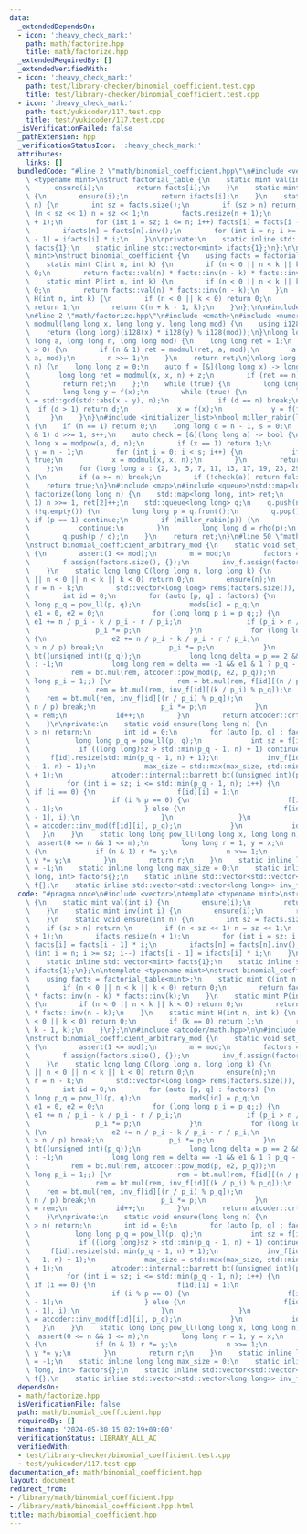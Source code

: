 ```yaml
---
data:
  _extendedDependsOn:
  - icon: ':heavy_check_mark:'
    path: math/factorize.hpp
    title: math/factorize.hpp
  _extendedRequiredBy: []
  _extendedVerifiedWith:
  - icon: ':heavy_check_mark:'
    path: test/library-checker/binomial_coefficient.test.cpp
    title: test/library-checker/binomial_coefficient.test.cpp
  - icon: ':heavy_check_mark:'
    path: test/yukicoder/117.test.cpp
    title: test/yukicoder/117.test.cpp
  _isVerificationFailed: false
  _pathExtension: hpp
  _verificationStatusIcon: ':heavy_check_mark:'
  attributes:
    links: []
  bundledCode: "#line 2 \"math/binomial_coefficient.hpp\"\n#include <vector>\ntemplate\
    \ <typename mint>\nstruct factorial_table {\n    static mint val(int i) {\n  \
    \      ensure(i);\n        return facts[i];\n    }\n    static mint inv(int i)\
    \ {\n        ensure(i);\n        return ifacts[i];\n    }\n    static void ensure(int\
    \ n) {\n        int sz = facts.size();\n        if (sz > n) return;\n        if\
    \ (n < sz << 1) n = sz << 1;\n        facts.resize(n + 1);\n        ifacts.resize(n\
    \ + 1);\n        for (int i = sz; i <= n; i++) facts[i] = facts[i - 1] * i;\n\
    \        ifacts[n] = facts[n].inv();\n        for (int i = n; i >= sz; i--) ifacts[i\
    \ - 1] = ifacts[i] * i;\n    }\n\nprivate:\n    static inline std::vector<mint>\
    \ facts{1};\n    static inline std::vector<mint> ifacts{1};\n};\n\ntemplate <typename\
    \ mint>\nstruct binomial_coefficient {\n    using facts = factorial_table<mint>;\n\
    \    static mint C(int n, int k) {\n        if (n < 0 || n < k || k < 0) return\
    \ 0;\n        return facts::val(n) * facts::inv(n - k) * facts::inv(k);\n    }\n\
    \    static mint P(int n, int k) {\n        if (n < 0 || n < k || k < 0) return\
    \ 0;\n        return facts::val(n) * facts::inv(n - k);\n    }\n    static mint\
    \ H(int n, int k) {\n        if (n < 0 || k < 0) return 0;\n        if (k == 0)\
    \ return 1;\n        return C(n + k - 1, k);\n    }\n};\n\n#include <atcoder/math.hpp>\n\
    \n#line 2 \"math/factorize.hpp\"\n#include <cmath>\n#include <numeric>\nlong long\
    \ modmul(long long x, long long y, long long mod) {\n    using i128 = __int128_t;\n\
    \    return (long long)(i128(x) * i128(y) % i128(mod));\n}\nlong long modpow(long\
    \ long a, long long n, long long mod) {\n    long long ret = 1;\n    while (n\
    \ > 0) {\n        if (n & 1) ret = modmul(ret, a, mod);\n        a = modmul(a,\
    \ a, mod);\n        n >>= 1;\n    }\n    return ret;\n}\nlong long rho(long long\
    \ n) {\n    long long z = 0;\n    auto f = [&](long long x) -> long long {\n \
    \       long long ret = modmul(x, x, n) + z;\n        if (ret == n) return 0;\n\
    \        return ret;\n    };\n    while (true) {\n        long long x = ++z;\n\
    \        long long y = f(x);\n        while (true) {\n            long long d\
    \ = std::gcd(std::abs(x - y), n);\n            if (d == n) break;\n          \
    \  if (d > 1) return d;\n            x = f(x);\n            y = f(f(y));\n   \
    \     }\n    }\n}\n#include <initializer_list>\nbool miller_rabin(long long n)\
    \ {\n    if (n == 1) return 0;\n    long long d = n - 1, s = 0;\n    while (~d\
    \ & 1) d >>= 1, s++;\n    auto check = [&](long long a) -> bool {\n        long\
    \ long x = modpow(a, d, n);\n        if (x == 1) return 1;\n        long long\
    \ y = n - 1;\n        for (int i = 0; i < s; i++) {\n            if (x == y) return\
    \ true;\n            x = modmul(x, x, n);\n        }\n        return false;\n\
    \    };\n    for (long long a : {2, 3, 5, 7, 11, 13, 17, 19, 23, 29, 31, 37})\
    \ {\n        if (a >= n) break;\n        if (!check(a)) return false;\n    }\n\
    \    return true;\n}\n#include <map>\n#include <queue>\nstd::map<long long, int>\
    \ factorize(long long n) {\n    std::map<long long, int> ret;\n    while (~n &\
    \ 1) n >>= 1, ret[2]++;\n    std::queue<long long> q;\n    q.push(n);\n    while\
    \ (!q.empty()) {\n        long long p = q.front();\n        q.pop();\n       \
    \ if (p == 1) continue;\n        if (miller_rabin(p)) {\n            ret[p]++;\n\
    \            continue;\n        }\n        long long d = rho(p);\n        q.push(d);\n\
    \        q.push(p / d);\n    }\n    return ret;\n}\n#line 50 \"math/binomial_coefficient.hpp\"\
    \nstruct binomial_coefficient_arbitrary_mod {\n    static void set_mod(int mod)\
    \ {\n        assert(1 <= mod);\n        m = mod;\n        factors = factorize(m);\n\
    \        f.assign(factors.size(), {});\n        inv_f.assign(factors.size(), {});\n\
    \    }\n    static long long C(long long n, long long k) {\n        if (m == 1\
    \ || n < 0 || n < k || k < 0) return 0;\n        ensure(n);\n        long long\
    \ r = n - k;\n        std::vector<long long> rems(factors.size()), mods(factors.size());\n\
    \        int id = 0;\n        for (auto [p, q] : factors) {\n            long\
    \ long p_q = pow_ll(p, q);\n            mods[id] = p_q;\n            long long\
    \ e1 = 0, e2 = 0;\n            for (long long p_i = p_q;;) {\n               \
    \ e1 += n / p_i - k / p_i - r / p_i;\n                if (p_i > n / p) break;\n\
    \                p_i *= p;\n            }\n            for (long long p_i = p;;)\
    \ {\n                e2 += n / p_i - k / p_i - r / p_i;\n                if (p_i\
    \ > n / p) break;\n                p_i *= p;\n            }\n            atcoder::internal::barrett\
    \ bt((unsigned int)(p_q));\n            long long delta = p == 2 && q >= 3 ? 1\
    \ : -1;\n            long long rem = delta == -1 && e1 & 1 ? p_q - 1 : 1;\n  \
    \          rem = bt.mul(rem, atcoder::pow_mod(p, e2, p_q));\n            for (long\
    \ long p_i = 1;;) {\n                rem = bt.mul(rem, f[id][(n / p_i) % p_q]);\n\
    \                rem = bt.mul(rem, inv_f[id][(k / p_i) % p_q]);\n            \
    \    rem = bt.mul(rem, inv_f[id][(r / p_i) % p_q]);\n                if (p_i >\
    \ n / p) break;\n                p_i *= p;\n            }\n            rems[id]\
    \ = rem;\n            id++;\n        }\n        return atcoder::crt(rems, mods).first;\n\
    \    }\n\nprivate:\n    static void ensure(long long n) {\n        if (max_size\
    \ > n) return;\n        int id = 0;\n        for (auto [p, q] : factors) {\n \
    \           long long p_q = pow_ll(p, q);\n            int sz = f[id].size();\n\
    \            if ((long long)sz > std::min(p_q - 1, n) + 1) continue;\n       \
    \     f[id].resize(std::min(p_q - 1, n) + 1);\n            inv_f[id].resize(std::min(p_q\
    \ - 1, n) + 1);\n            max_size = std::max(max_size, std::min(p_q - 1, n)\
    \ + 1);\n            atcoder::internal::barrett bt((unsigned int)(p_q));\n   \
    \         for (int i = sz; i <= std::min(p_q - 1, n); i++) {\n               \
    \ if (i == 0) {\n                    f[id][i] = 1;\n                } else {\n\
    \                    if (i % p == 0) {\n                        f[id][i] = f[id][i\
    \ - 1];\n                    } else {\n                        f[id][i] = bt.mul(f[id][i\
    \ - 1], i);\n                    }\n                }\n                inv_f[id][i]\
    \ = atcoder::inv_mod(f[id][i], p_q);\n            }\n            id++;\n     \
    \   }\n    }\n    static long long pow_ll(long long x, long long n) {\n      \
    \  assert(0 <= n && 1 <= m);\n        long long r = 1, y = x;\n        while (n)\
    \ {\n            if (n & 1) r *= y;\n            n >>= 1;\n            if (n)\
    \ y *= y;\n        }\n        return r;\n    }\n    static inline long long m\
    \ = -1;\n    static inline long long max_size = 0;\n    static inline std::map<long\
    \ long, int> factors{};\n    static inline std::vector<std::vector<long long>>\
    \ f{};\n    static inline std::vector<std::vector<long long>> inv_f{};\n};\n"
  code: "#pragma once\n#include <vector>\ntemplate <typename mint>\nstruct factorial_table\
    \ {\n    static mint val(int i) {\n        ensure(i);\n        return facts[i];\n\
    \    }\n    static mint inv(int i) {\n        ensure(i);\n        return ifacts[i];\n\
    \    }\n    static void ensure(int n) {\n        int sz = facts.size();\n    \
    \    if (sz > n) return;\n        if (n < sz << 1) n = sz << 1;\n        facts.resize(n\
    \ + 1);\n        ifacts.resize(n + 1);\n        for (int i = sz; i <= n; i++)\
    \ facts[i] = facts[i - 1] * i;\n        ifacts[n] = facts[n].inv();\n        for\
    \ (int i = n; i >= sz; i--) ifacts[i - 1] = ifacts[i] * i;\n    }\n\nprivate:\n\
    \    static inline std::vector<mint> facts{1};\n    static inline std::vector<mint>\
    \ ifacts{1};\n};\n\ntemplate <typename mint>\nstruct binomial_coefficient {\n\
    \    using facts = factorial_table<mint>;\n    static mint C(int n, int k) {\n\
    \        if (n < 0 || n < k || k < 0) return 0;\n        return facts::val(n)\
    \ * facts::inv(n - k) * facts::inv(k);\n    }\n    static mint P(int n, int k)\
    \ {\n        if (n < 0 || n < k || k < 0) return 0;\n        return facts::val(n)\
    \ * facts::inv(n - k);\n    }\n    static mint H(int n, int k) {\n        if (n\
    \ < 0 || k < 0) return 0;\n        if (k == 0) return 1;\n        return C(n +\
    \ k - 1, k);\n    }\n};\n\n#include <atcoder/math.hpp>\n\n#include \"math/factorize.hpp\"\
    \nstruct binomial_coefficient_arbitrary_mod {\n    static void set_mod(int mod)\
    \ {\n        assert(1 <= mod);\n        m = mod;\n        factors = factorize(m);\n\
    \        f.assign(factors.size(), {});\n        inv_f.assign(factors.size(), {});\n\
    \    }\n    static long long C(long long n, long long k) {\n        if (m == 1\
    \ || n < 0 || n < k || k < 0) return 0;\n        ensure(n);\n        long long\
    \ r = n - k;\n        std::vector<long long> rems(factors.size()), mods(factors.size());\n\
    \        int id = 0;\n        for (auto [p, q] : factors) {\n            long\
    \ long p_q = pow_ll(p, q);\n            mods[id] = p_q;\n            long long\
    \ e1 = 0, e2 = 0;\n            for (long long p_i = p_q;;) {\n               \
    \ e1 += n / p_i - k / p_i - r / p_i;\n                if (p_i > n / p) break;\n\
    \                p_i *= p;\n            }\n            for (long long p_i = p;;)\
    \ {\n                e2 += n / p_i - k / p_i - r / p_i;\n                if (p_i\
    \ > n / p) break;\n                p_i *= p;\n            }\n            atcoder::internal::barrett\
    \ bt((unsigned int)(p_q));\n            long long delta = p == 2 && q >= 3 ? 1\
    \ : -1;\n            long long rem = delta == -1 && e1 & 1 ? p_q - 1 : 1;\n  \
    \          rem = bt.mul(rem, atcoder::pow_mod(p, e2, p_q));\n            for (long\
    \ long p_i = 1;;) {\n                rem = bt.mul(rem, f[id][(n / p_i) % p_q]);\n\
    \                rem = bt.mul(rem, inv_f[id][(k / p_i) % p_q]);\n            \
    \    rem = bt.mul(rem, inv_f[id][(r / p_i) % p_q]);\n                if (p_i >\
    \ n / p) break;\n                p_i *= p;\n            }\n            rems[id]\
    \ = rem;\n            id++;\n        }\n        return atcoder::crt(rems, mods).first;\n\
    \    }\n\nprivate:\n    static void ensure(long long n) {\n        if (max_size\
    \ > n) return;\n        int id = 0;\n        for (auto [p, q] : factors) {\n \
    \           long long p_q = pow_ll(p, q);\n            int sz = f[id].size();\n\
    \            if ((long long)sz > std::min(p_q - 1, n) + 1) continue;\n       \
    \     f[id].resize(std::min(p_q - 1, n) + 1);\n            inv_f[id].resize(std::min(p_q\
    \ - 1, n) + 1);\n            max_size = std::max(max_size, std::min(p_q - 1, n)\
    \ + 1);\n            atcoder::internal::barrett bt((unsigned int)(p_q));\n   \
    \         for (int i = sz; i <= std::min(p_q - 1, n); i++) {\n               \
    \ if (i == 0) {\n                    f[id][i] = 1;\n                } else {\n\
    \                    if (i % p == 0) {\n                        f[id][i] = f[id][i\
    \ - 1];\n                    } else {\n                        f[id][i] = bt.mul(f[id][i\
    \ - 1], i);\n                    }\n                }\n                inv_f[id][i]\
    \ = atcoder::inv_mod(f[id][i], p_q);\n            }\n            id++;\n     \
    \   }\n    }\n    static long long pow_ll(long long x, long long n) {\n      \
    \  assert(0 <= n && 1 <= m);\n        long long r = 1, y = x;\n        while (n)\
    \ {\n            if (n & 1) r *= y;\n            n >>= 1;\n            if (n)\
    \ y *= y;\n        }\n        return r;\n    }\n    static inline long long m\
    \ = -1;\n    static inline long long max_size = 0;\n    static inline std::map<long\
    \ long, int> factors{};\n    static inline std::vector<std::vector<long long>>\
    \ f{};\n    static inline std::vector<std::vector<long long>> inv_f{};\n};"
  dependsOn:
  - math/factorize.hpp
  isVerificationFile: false
  path: math/binomial_coefficient.hpp
  requiredBy: []
  timestamp: '2024-05-30 15:02:19+09:00'
  verificationStatus: LIBRARY_ALL_AC
  verifiedWith:
  - test/library-checker/binomial_coefficient.test.cpp
  - test/yukicoder/117.test.cpp
documentation_of: math/binomial_coefficient.hpp
layout: document
redirect_from:
- /library/math/binomial_coefficient.hpp
- /library/math/binomial_coefficient.hpp.html
title: math/binomial_coefficient.hpp
---
```

